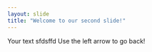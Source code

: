 ```yaml
---
layout: slide
title: "Welcome to our second slide!"
---
```

Your text sfdsffd
Use the left arrow to go back!
